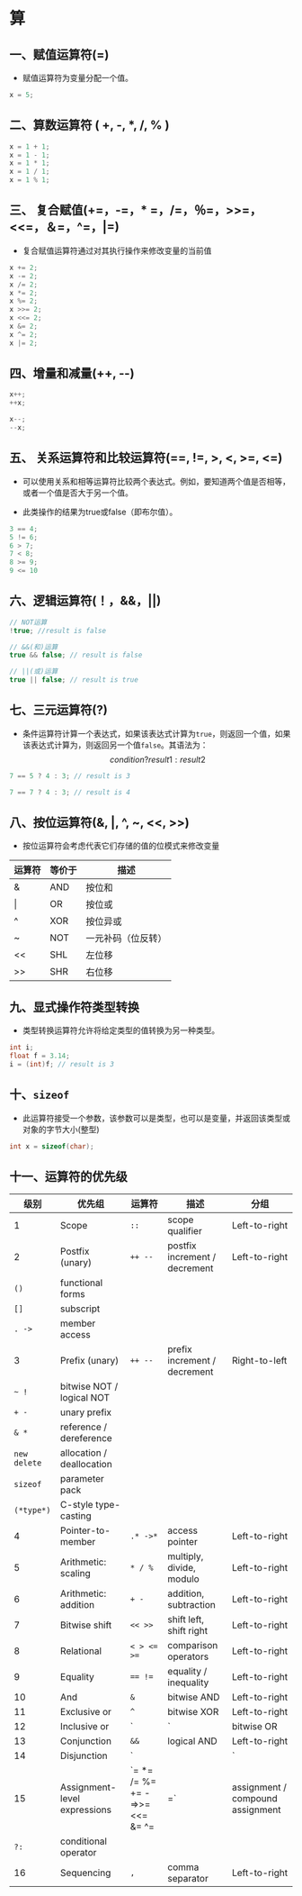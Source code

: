 # 算

## 一、赋值运算符(=)

- 赋值运算符为变量分配一个值。

```c++
x = 5;
```



## 二、算数运算符 ( +, -, *, /, % )

```c++
x = 1 + 1;
x = 1 - 1;
x = 1 * 1;
x = 1 / 1;
x = 1 % 1;
```



## 三、 复合赋值(+=，-=，* =，/=，％=，>>=，<<=，＆=，^=，|=)

- 复合赋值运算符通过对其执行操作来修改变量的当前值

```c++
x += 2;
x -= 2;
x /= 2;
x *= 2;
x %= 2;
x >>= 2;
x <<= 2;
x &= 2;
x ^= 2;
x |= 2;
```



## 四、增量和减量(++, --)

```c++
x++;
++x;

x--;
--x;
```



## 五、 关系运算符和比较运算符(==, !=, >, <, >=, <=)

- 可以使用关系和相等运算符比较两个表达式。例如，要知道两个值是否相等，或者一个值是否大于另一个值。

- 此类操作的结果为true或false（即布尔值）。

```c++
3 == 4;
5 != 6;
6 > 7;
7 < 8;
8 >= 9;
9 <= 10
```

## 六、逻辑运算符(！，&&，||)

```c++
// NOT运算
!true; //result is false

// &&(和)运算
true && false; // result is false

// ||(或)运算
true || false; // result is true
```

## 七、三元运算符(?)

- 条件运算符计算一个表达式，如果该表达式计算为`true`，则返回一个值，如果该表达式计算为，则返回另一个值`false`。其语法为：
$$
condition ? result1 : result2
$$



```c++
7 == 5 ? 4 : 3; // result is 3

7 == 7 ? 4 : 3; // result is 4
```

## 八、按位运算符(&, |, ^, ~, <<, >>)

- 按位运算符会考虑代表它们存储的值的位模式来修改变量

| 运算符 | 等价于 | 描述               |
| ------ | ------ | ------------------ |
| &      | AND    | 按位和             |
| \|     | OR     | 按位或             |
| ^      | XOR    | 按位异或           |
| ~      | NOT    | 一元补码（位反转） |
| <<     | SHL    | 左位移             |
| >>     | SHR    | 右位移             |

## 九、显式操作符类型转换

- 类型转换运算符允许将给定类型的值转换为另一种类型。



```c++
int i;
float f = 3.14;
i = (int)f; // result is 3
```



## 十、`sizeof`

- 此运算符接受一个参数，该参数可以是类型，也可以是变量，并返回该类型或对象的字节大小(整型)

```c++
int x = sizeof(char);
```



## 十一、运算符的优先级

| 级别         | 优先组                       | 运算符                             | 描述                             | 分组          |
| ------------ | ---------------------------- | ---------------------------------- | -------------------------------- | ------------- |
| 1            | Scope                        | `::`                               | scope qualifier                  | Left-to-right |
| 2            | Postfix (unary)              | `++ --`                            | postfix increment / decrement    | Left-to-right |
| `()`         | functional forms             |                                    |                                  |               |
| `[]`         | subscript                    |                                    |                                  |               |
| `. ->`       | member access                |                                    |                                  |               |
| 3            | Prefix (unary)               | `++ --`                            | prefix increment / decrement     | Right-to-left |
| `~ !`        | bitwise NOT / logical NOT    |                                    |                                  |               |
| `+ -`        | unary prefix                 |                                    |                                  |               |
| `& *`        | reference / dereference      |                                    |                                  |               |
| `new delete` | allocation / deallocation    |                                    |                                  |               |
| `sizeof`     | parameter pack               |                                    |                                  |               |
| `(*type*)`   | C-style type-casting         |                                    |                                  |               |
| 4            | Pointer-to-member            | `.* ->*`                           | access pointer                   | Left-to-right |
| 5            | Arithmetic: scaling          | `* / %`                            | multiply, divide, modulo         | Left-to-right |
| 6            | Arithmetic: addition         | `+ -`                              | addition, subtraction            | Left-to-right |
| 7            | Bitwise shift                | `<< >>`                            | shift left, shift right          | Left-to-right |
| 8            | Relational                   | `< > <= >=`                        | comparison operators             | Left-to-right |
| 9            | Equality                     | `== !=`                            | equality / inequality            | Left-to-right |
| 10           | And                          | `&`                                | bitwise AND                      | Left-to-right |
| 11           | Exclusive or                 | `^`                                | bitwise XOR                      | Left-to-right |
| 12           | Inclusive or                 | `|`                                | bitwise OR                       | Left-to-right |
| 13           | Conjunction                  | `&&`                               | logical AND                      | Left-to-right |
| 14           | Disjunction                  | `||`                               | logical OR                       | Left-to-right |
| 15           | Assignment-level expressions | `= *= /= %= += -=>>= <<= &= ^= |=` | assignment / compound assignment | Right-to-left |
| `?:`         | conditional operator         |                                    |                                  |               |
| 16           | Sequencing                   | `,`                                | comma separator                  | Left-to-right |